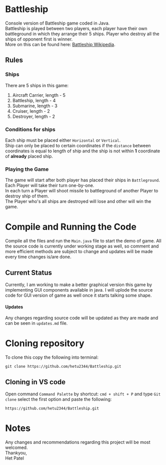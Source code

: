 # Battleship
Console version of Battleship game coded in Java.  
Battleship is played between two players, each player have their own battleground in which they arrange their 5 ships. Player who destroy all the ships of opponent first is winner.  
More on this can be found here: [Battleship Wikipedia](https://en.wikipedia.org/wiki/Battleship_(game)). 
## Rules
### Ships
There are 5 ships in this game:
1. Aircraft Carrier, length - 5
2. Battleship, length - 4
3. Submarine, length - 3
4. Cruiser, length - 2
5. Destroyer, length - 2
### Conditions for ships
Each ship must be placed either `Horizontal` or `Vertical`.  
Ship can only be placed to certain coordinates if the `distance` between coordinates is equal to
length of ship and the ship is not within __1__ coordinate of __already__ placed ship. 
### Playing the Game
The game will start after both player has placed their ships in `Battleground`.  
Each Player will take their turn one-by-one.  
In each turn a Player will shoot missile to battleground of another Player to destroy ship of them.  
The Player who's all ships are destroyed will lose and other will win the game.
# Compile and Running the Code
Compile all the files and run the `Main.java` file to start the demo of game.
All the source code is currently under working stage as well,
so comment and more efficient methods are subject to change and updates will be made every time changes is/are done.
## Current Status
Currently, I am working to make a better graphical version this game by implementing GUI components available in java.
I will uplode the source code for GUI version of game as well once it starts talking some shape.
#### Updates
Any changes regarding source code will be updated as they are made and can be seen in `updates.md` file.
# Cloning repository
To clone this copy the following into terminal:
```
git clone https://github.com/hetu2344/Battleship.git
```
## Cloning in VS code
Open command `Command Palette` by shortcut: `cmd + shift + P` and type `Git clone`
select the first option and paste the following: 
```
https://github.com/hetu2344/Battleship.git
```
# Notes
Any changes and recommendations regarding this project will be most welcomed.  
Thankyou,  
Het Patel  
